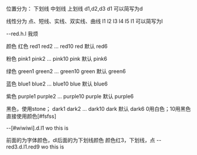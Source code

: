 位置分为：
下划线
中划线
上划线
d1,d2,d3
d1 可以简写为d 

线性分为
点、短线、实线、双实线、曲线
l1  l2   l3   l4   l5
l1 可以简写为l


--red.h.l 我烦


颜色
红色
red1 red2 ... red10
red 默认 red6

粉色
pink1 pink2 ... pink10
pink 默认 pink6


绿色
green1 green2 ... green10
green 默认 green6


蓝色
blue1 blue2 ... blue10
blue 默认 blue6



紫色
purple1 purple2 ... purple10
purple 默认 purple6




黑色，使用stone；
dark1 dark2 ... dark10
dark 默认 dark6
0用白色；10用黑色
直接使用颜色[#fsfss]


--[#wiwiwi].d.l1 wo this is 


前面的为字体颜色，dl后面的为下划线颜色
颜色红3，下划线，点
--red3.d.l1.red9 wo this is 